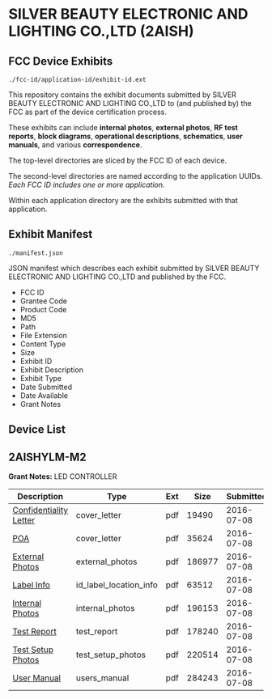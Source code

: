 # SILVER BEAUTY ELECTRONIC AND LIGHTING CO.,LTD (2AISH)
## FCC Device Exhibits

```
./fcc-id/application-id/exhibit-id.ext
```

This repository contains the exhibit documents submitted by SILVER BEAUTY ELECTRONIC AND LIGHTING CO.,LTD to (and published by) the FCC as part of the device certification process.

These exhibits can include **internal photos**, **external photos**, **RF test reports**, **block diagrams**, **operational descriptions**, **schematics**, **user manuals**, and various **correspondence**.

The top-level directories are sliced by the FCC ID of each device.

The second-level directories are named according to the application UUIDs. *Each FCC ID includes one or more application.*

Within each application directory are the exhibits submitted with that application. 

## Exhibit Manifest

```
./manifest.json
```

JSON manifest which describes each exhibit submitted by SILVER BEAUTY ELECTRONIC AND LIGHTING CO.,LTD and published by the FCC.

- FCC ID
- Grantee Code
- Product Code
- MD5
- Path
- File Extension
- Content Type
- Size
- Exhibit ID
- Exhibit Description
- Exhibit Type
- Date Submitted
- Date Available
- Grant Notes

## Device List
## 2AISHYLM-M2
**Grant Notes:** LED CONTROLLER

| Description | Type | Ext | Size | Submitted | Available |
| ----------- | ---- | --- | ---- | --------- | --------- |
| [Confidentiality Letter](2AISHYLM-M2/20c1eb68f9825e14e895899120850c3b/3056287.pdf) | cover_letter | pdf | 19490 | 2016-07-08 | 2016-07-08 |
| [POA](2AISHYLM-M2/20c1eb68f9825e14e895899120850c3b/3056288.pdf) | cover_letter | pdf | 35624 | 2016-07-08 | 2016-07-08 |
| [External Photos](2AISHYLM-M2/20c1eb68f9825e14e895899120850c3b/3056284.pdf) | external_photos | pdf | 186977 | 2016-07-08 | 2016-07-08 |
| [Label Info](2AISHYLM-M2/20c1eb68f9825e14e895899120850c3b/3056286.pdf) | id_label_location_info | pdf | 63512 | 2016-07-08 | 2016-07-08 |
| [Internal Photos](2AISHYLM-M2/20c1eb68f9825e14e895899120850c3b/3056285.pdf) | internal_photos | pdf | 196153 | 2016-07-08 | 2016-07-08 |
| [Test Report](2AISHYLM-M2/20c1eb68f9825e14e895899120850c3b/3056289.pdf) | test_report | pdf | 178240 | 2016-07-08 | 2016-07-08 |
| [Test Setup Photos](2AISHYLM-M2/20c1eb68f9825e14e895899120850c3b/3056290.pdf) | test_setup_photos | pdf | 220514 | 2016-07-08 | 2016-07-08 |
| [User Manual](2AISHYLM-M2/20c1eb68f9825e14e895899120850c3b/3056291.pdf) | users_manual | pdf | 284243 | 2016-07-08 | 2016-07-08 |
